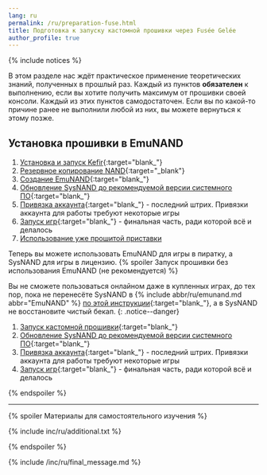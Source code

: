 ```yaml
---
lang: ru
permalink: /ru/preparation-fuse.html
title: Подготовка к запуску кастомной прошивки через Fusée Gelée
author_profile: true
---
```


{% include notices %}

В этом разделе нас ждёт практическое применение теоретических знаний, полученных в прошлый раз. Каждый из пунктов **обязателен** к выполнению, если вы хотите получить максимум от прошивки своей консоли. Каждый из этих пунктов самодостаточен. Если вы по какой-то причине ранее не выполнили любой из них, вы можете вернуться к этому позже.

## Установка прошивки в EmuNAND

1. [Установка и запуск Kefir](/ru/kefir){:target="blank_"}
1. [Резервное копирование NAND](/ru/backup-nand){:target="_blank"}
1. [Создание EmuNAND](/ru/emunand){:target="blank_"}
1. [Обновление SysNAND до рекомендуемой версии системного ПО](/ru/update-fw){:target="blank_"}
1. [Привязка аккаунта](/ru/link-account){:target="blank_"} - последний штрих. Привязки аккаунта для работы требуют некоторые игры
1. [Запуск игр](/ru/games){:target="blank_"} - финальная часть, ради которой всё и делалось
1. [Использование уже прошитой приставки](/ru/usage)

Теперь вы можете использовать EmuNAND для игры в пиратку, а SysNAND для игры в лицензию.
{% spoiler Запуск прошивки без использования EmuNAND (не рекомендуется) %}

Вы не сможете пользоваться онлайном даже в купленных играх, до тех пор, пока не перенесёте SysNAND в {% include abbr/ru/emunand.md abbr="EmuNAND" %} [по этой инструкции](/ru/preparation-white){:target="blank_"}, а в SysNAND не восстановите чистый бекап.
{: .notice--danger}

1. [Запуск кастомной прошивки](/ru/cfw){:target="blank_"}
1. [Обновление SysNAND до рекомендуемой версии системного ПО](/ru/update-fw){:target="blank_"}
1. [Привязка аккаунта](/ru/link-account){:target="blank_"} - последний штрих. Привязки аккаунта для работы требуют некоторые игры
1. [Запуск игр](/ru/games){:target="blank_"} - финальная часть, ради которой всё и делалось

{% endspoiler %}

___

{% spoiler Материалы для самостоятельного изучения %}

{% include inc/ru/additional.txt %}

{% endspoiler %}

{% include /inc/ru/final_message.md %}

<script>
	localStorage.setItem('fuse', 1);
</script>